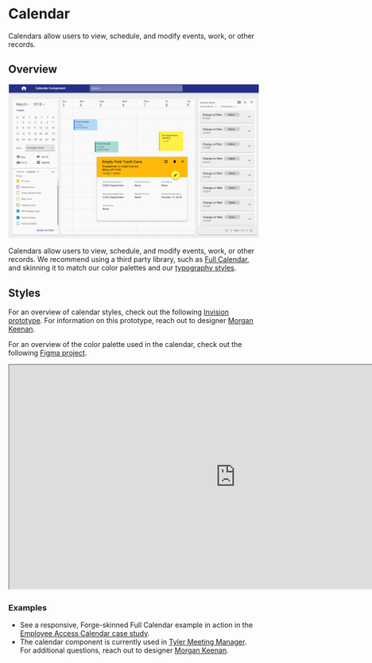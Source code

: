 # Calendar

Calendars allow users to view, schedule, and modify events, work, or other records. 

## Overview

<ImageBlock padded={false}>

![Calendar component](./images/calendar-overview.png)

</ImageBlock>

Calendars allow users to view, schedule, and modify events, work, or other records. We recommend using a third party library, such as <a href="https://fullcalendar.io/" target="_blank" rel="noopener noreferrer">Full Calendar</a>, and skinning it to match our color palettes and our [typography styles](/styles/typography).

## Styles

For an overview of calendar styles, check out the following <a href="https://tylertech.invisionapp.com/share/5TIUM7BZFNV" target="_blank" rel="noreferrer noopener">Invision prototype</a>. For information on this prototype, reach out to designer <a href="mailto:morgan.keenan@tylertech.com">Morgan Keenan</a>.

For an overview of the color palette used in the calendar, check out the following <a href="https://www.figma.com/file/wF374tcYJHbFqKxvVx9fkV/Forge-Calendar-palettes?node-id=0%3A1" target="_blank" rel="noreferrer noopener"> Figma project</a>.

<iframe style={{border: '1px solid rgba(0, 0, 0, 0.1)'}} width="910" height="450" src="https://www.figma.com/embed?embed_host=share&url=https%3A%2F%2Fwww.figma.com%2Ffile%2FwF374tcYJHbFqKxvVx9fkV%2FForge-Calendar-palettes%3Fnode-id%3D0%253A1" allowFullScreen></iframe>


### Examples
- See a responsive, Forge-skinned Full Calendar example in action in the [Employee Access Calendar case study](/core/other/case-studies/ess-calendar).
- The calendar component is currently used in <a href="https://confl.tylertech.com/display/TMM/TMM" target="_blank" rel="noreferrer noopener">Tyler Meeting Manager</a>. For additional questions, reach out to designer <a href="mailto:morgan.keenan@tylertech.com">Morgan Keenan</a>.
